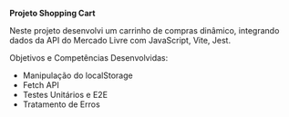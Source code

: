 **Projeto Shopping Cart**

Neste projeto desenvolvi um carrinho de compras dinâmico, integrando dados da API do Mercado Livre com JavaScript, Vite, Jest.

Objetivos e Competências Desenvolvidas:

- Manipulação do localStorage
- Fetch API
- Testes Unitários e E2E
- Tratamento de Erros
